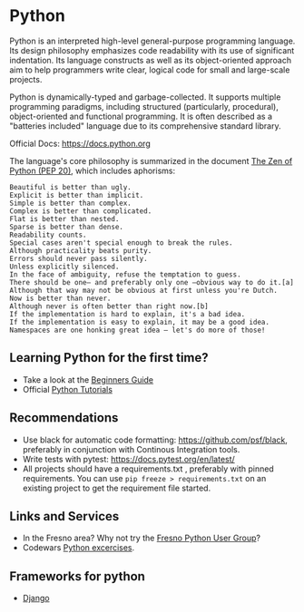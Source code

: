 # Python

Python is an interpreted high-level general-purpose programming language. Its design philosophy emphasizes code readability with its use of significant indentation. Its language constructs as well as its object-oriented approach aim to help programmers write clear, logical code for small and large-scale projects.

Python is dynamically-typed and garbage-collected. It supports multiple programming paradigms, including structured (particularly, procedural), object-oriented and functional programming. It is often described as a "batteries included" language due to its comprehensive standard library.

Official Docs: https://docs.python.org

The language's core philosophy is summarized in the document [The Zen of Python (PEP 20)](https://www.python.org/dev/peps/pep-0020/), which includes aphorisms:
```
Beautiful is better than ugly.
Explicit is better than implicit.
Simple is better than complex.
Complex is better than complicated.
Flat is better than nested.
Sparse is better than dense.
Readability counts.
Special cases aren't special enough to break the rules.
Although practicality beats purity.
Errors should never pass silently.
Unless explicitly silenced.
In the face of ambiguity, refuse the temptation to guess.
There should be one– and preferably only one –obvious way to do it.[a]
Although that way may not be obvious at first unless you're Dutch.
Now is better than never.
Although never is often better than right now.[b]
If the implementation is hard to explain, it's a bad idea.
If the implementation is easy to explain, it may be a good idea.
Namespaces are one honking great idea – let's do more of those!
```

## Learning Python for the first time? 
* Take a look at the [Beginners Guide](https://wiki.python.org/moin/BeginnersGuide)
* Official [Python Tutorials](https://docs.python.org/3/tutorial/index.html#tutorial-index)

## Recommendations
* Use black for automatic code formatting: https://github.com/psf/black, preferably in conjunction with Continous Integration tools. 
* Write tests with pytest: https://docs.pytest.org/en/latest/
* All projects should have a requirements.txt , preferably with pinned requirements. You can use `pip freeze > requirements.txt` on an existing project to get the requirement file started.

## Links and Services
* In the Fresno area? Why not try the [Fresno Python User Group](https://fresnopython.com)? 
* Codewars [Python excercises](https://www.codewars.com/collections/basic-python).

## Frameworks for python

- [Django](django/README.md)
